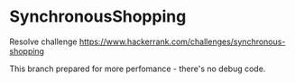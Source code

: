 # SynchronousShopping
Resolve challenge https://www.hackerrank.com/challenges/synchronous-shopping

This branch prepared for more perfomance - there's no debug code.